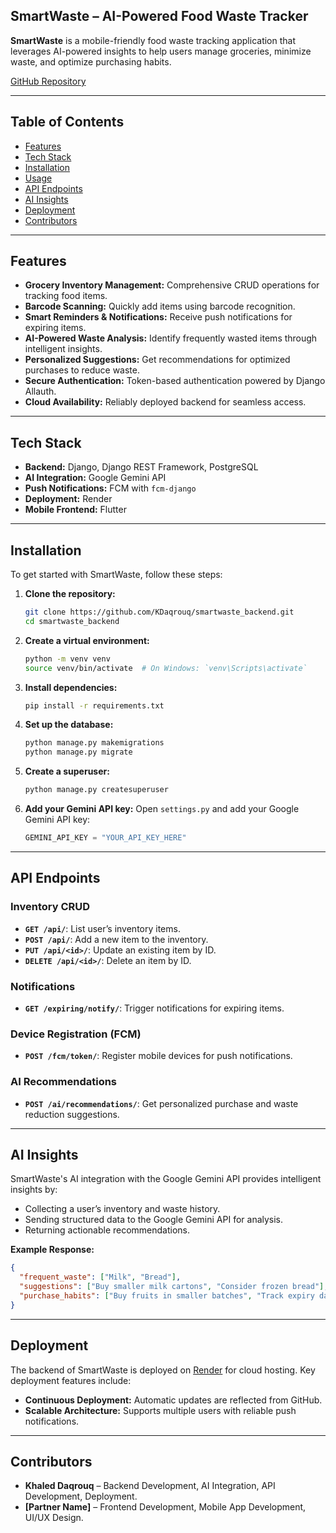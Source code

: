 ## SmartWaste – AI-Powered Food Waste Tracker 

**SmartWaste** is a mobile-friendly food waste tracking application that leverages AI-powered insights to help users manage groceries, minimize waste, and optimize purchasing habits.

[GitHub Repository](https://github.com/KDaqrouq/smartwaste_backend)

---

## Table of Contents

- [Features](#features)
- [Tech Stack](#tech-stack)
- [Installation](#installation)
- [Usage](#usage)
- [API Endpoints](#api-endpoints)
- [AI Insights](#ai-insights)
- [Deployment](#deployment)
- [Contributors](#contributors)

---

## Features

*   **Grocery Inventory Management:** Comprehensive CRUD operations for tracking food items.
*   **Barcode Scanning:** Quickly add items using barcode recognition.
*   **Smart Reminders & Notifications:** Receive push notifications for expiring items.
*   **AI-Powered Waste Analysis:** Identify frequently wasted items through intelligent insights.
*   **Personalized Suggestions:** Get recommendations for optimized purchases to reduce waste.
*   **Secure Authentication:** Token-based authentication powered by Django Allauth.
*   **Cloud Availability:** Reliably deployed backend for seamless access.

---

## Tech Stack

*   **Backend:** Django, Django REST Framework, PostgreSQL
*   **AI Integration:** Google Gemini API
*   **Push Notifications:** FCM with `fcm-django`
*   **Deployment:** Render
*   **Mobile Frontend:** Flutter

---

## Installation

To get started with SmartWaste, follow these steps:

1.  **Clone the repository:**
    ```bash
    git clone https://github.com/KDaqrouq/smartwaste_backend.git
    cd smartwaste_backend
    ```

2.  **Create a virtual environment:**
    ```bash
    python -m venv venv
    source venv/bin/activate  # On Windows: `venv\Scripts\activate`
    ```

3.  **Install dependencies:**
    ```bash
    pip install -r requirements.txt
    ```

4.  **Set up the database:**
    ```bash
    python manage.py makemigrations
    python manage.py migrate
    ```

5.  **Create a superuser:**
    ```bash
    python manage.py createsuperuser
    ```

6.  **Add your Gemini API key:**
    Open `settings.py` and add your Google Gemini API key:
    ```python
    GEMINI_API_KEY = "YOUR_API_KEY_HERE"
    ```

---

## API Endpoints

### Inventory CRUD

*   **`GET /api/`**: List user’s inventory items.
*   **`POST /api/`**: Add a new item to the inventory.
*   **`PUT /api/<id>/`**: Update an existing item by ID.
*   **`DELETE /api/<id>/`**: Delete an item by ID.

### Notifications

*   **`GET /expiring/notify/`**: Trigger notifications for expiring items.

### Device Registration (FCM)

*   **`POST /fcm/token/`**: Register mobile devices for push notifications.

### AI Recommendations

*   **`POST /ai/recommendations/`**: Get personalized purchase and waste reduction suggestions.

---

## AI Insights

SmartWaste's AI integration with the Google Gemini API provides intelligent insights by:

*   Collecting a user’s inventory and waste history.
*   Sending structured data to the Google Gemini API for analysis.
*   Returning actionable recommendations.

**Example Response:**

```json
{
  "frequent_waste": ["Milk", "Bread"],
  "suggestions": ["Buy smaller milk cartons", "Consider frozen bread"],
  "purchase_habits": ["Buy fruits in smaller batches", "Track expiry dates carefully"]
}
```

---

## Deployment

The backend of SmartWaste is deployed on [Render](https://render.com/) for cloud hosting. Key deployment features include:

*   **Continuous Deployment:** Automatic updates are reflected from GitHub.
*   **Scalable Architecture:** Supports multiple users with reliable push notifications.

---

## Contributors

*   **Khaled Daqrouq** – Backend Development, AI Integration, API Development, Deployment.
*   **[Partner Name]** – Frontend Development, Mobile App Development, UI/UX Design.
